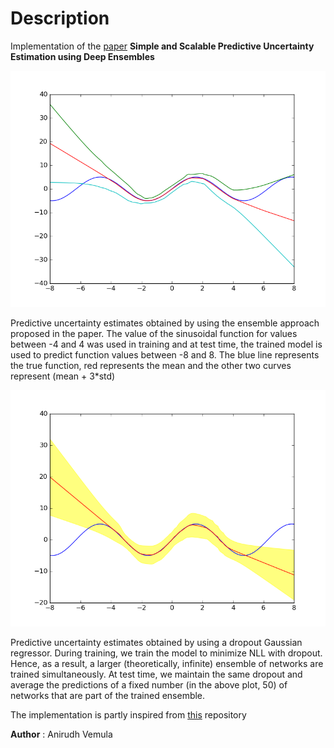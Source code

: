 # Description

Implementation of the [paper](https://arxiv.org/pdf/1612.01474v1.pdf) **Simple and Scalable Predictive Uncertainty Estimation using Deep Ensembles**

![Sinusoidal gaussian regressor](sinusoidal.png)


Predictive uncertainty estimates obtained by using the ensemble approach proposed in the paper. The value of the sinusoidal function for values between -4 and 4 was used in training and at test time, the trained model is used to predict function values between -8 and 8. The blue line represents the true function, red represents the mean and the other two curves represent (mean + 3*std)


![Sinusoidal gaussian dropout regressor](sinusoidal_dropout.png)

Predictive uncertainty estimates obtained by using a dropout Gaussian regressor. During training, we train the model to minimize NLL with dropout. Hence, as a result, a larger (theoretically, infinite) ensemble of networks are trained simultaneously. At test time, we maintain the same dropout and average the predictions of a fixed number (in the above plot, 50) of networks that are part of the trained ensemble.

The implementation is partly inspired from [this](https://github.com/muupan/deep-ensemble-uncertainty) repository

**Author** : Anirudh Vemula
